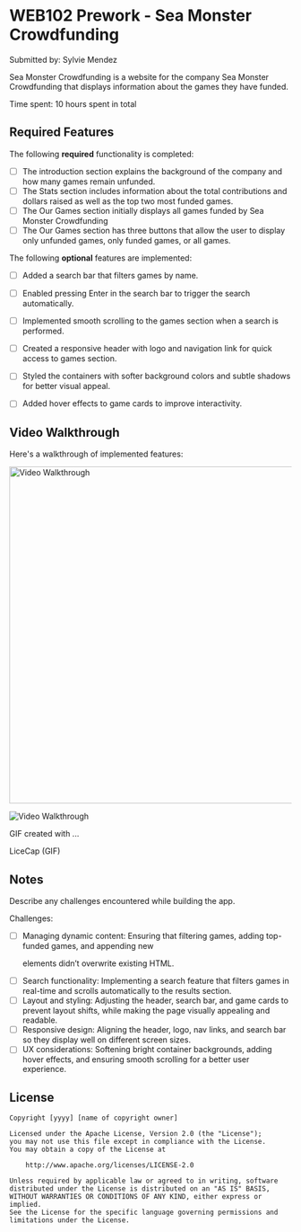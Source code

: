 # WEB102 Prework - Sea Monster Crowdfunding

Submitted by: Sylvie Mendez

Sea Monster Crowdfunding is a website for the company Sea Monster Crowdfunding that displays information about the games they have funded.

Time spent: 10 hours spent in total

## Required Features

The following **required** functionality is completed:

* [ ] The introduction section explains the background of the company and how many games remain unfunded.
* [ ] The Stats section includes information about the total contributions and dollars raised as well as the top two most funded games.
* [ ] The Our Games section initially displays all games funded by Sea Monster Crowdfunding
* [ ] The Our Games section has three buttons that allow the user to display only unfunded games, only funded games, or all games.

The following **optional** features are implemented:

* [ ] Added a search bar that filters games by name.
* [ ] Enabled pressing Enter in the search bar to trigger the search automatically.
* [ ] Implemented smooth scrolling to the games section when a search is performed.
* [ ] Created a responsive header with logo and navigation link for quick access to games section.
* [ ] Styled the containers with softer background colors and subtle shadows for better visual appeal.
* [ ] Added hover effects to game cards to improve interactivity.


## Video Walkthrough

Here's a walkthrough of implemented features:

<img src="https://media2.giphy.com/media/v1.Y2lkPTc5MGI3NjExdzR5bDluaWJiN3c2anJubjRtOWJlYmNtamwyZW1tczg0eG5zcHY5MyZlcD12MV9pbnRlcm5hbF9naWZfYnlfaWQmY3Q9Zw/UukHW81GDp3vl9s3qB/giphy.gif" alt="Video Walkthrough" width="600"
/>

![Video Walkthrough](https://media2.giphy.com/media/v1.Y2lkPTc5MGI3NjExdzR5bDluaWJiN3c2anJubjRtOWJlYmNtamwyZW1tczg0eG5zcHY5MyZlcD12MV9pbnRlcm5hbF9naWZfYnlfaWQmY3Q9Zw/UukHW81GDp3vl9s3qB/giphy.gif)

<!-- Replace this with whatever GIF tool you used! -->
GIF created with ...  

LiceCap (GIF)

## Notes

Describe any challenges encountered while building the app.

Challenges: 

* [ ] Managing dynamic content: Ensuring that filtering games, adding top-funded games, and appending new <p> elements didn’t overwrite existing HTML.
* [ ] Search functionality: Implementing a search feature that filters games in real-time and scrolls automatically to the results section.
* [ ] Layout and styling: Adjusting the header, search bar, and game cards to prevent layout shifts, while making the page visually appealing and readable.
* [ ] Responsive design: Aligning the header, logo, nav links, and search bar so they display well on different screen sizes.
* [ ] UX considerations: Softening bright container backgrounds, adding hover effects, and ensuring smooth scrolling for a better user experience.

## License

    Copyright [yyyy] [name of copyright owner]

    Licensed under the Apache License, Version 2.0 (the "License");
    you may not use this file except in compliance with the License.
    You may obtain a copy of the License at

        http://www.apache.org/licenses/LICENSE-2.0

    Unless required by applicable law or agreed to in writing, software
    distributed under the License is distributed on an "AS IS" BASIS,
    WITHOUT WARRANTIES OR CONDITIONS OF ANY KIND, either express or implied.
    See the License for the specific language governing permissions and
    limitations under the License.
